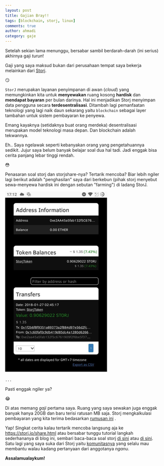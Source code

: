 ```yaml
---
layout: post
title: Gajian Bray!!
tags: [blockchain, storj, linux]
comments: true
author: ahmadi
category: gaje
---
```


Setelah sekian lama menunggu, bersabar sambil berdarah-darah (ini serius) akhirnya gaji *turun*!

Gaji yang saya maksud bukan dari perusahaan tempat saya bekerja melainkan dari [Storj](https://storj.io/).

😏

`StorJ` merupakan layanan penyimpanan di awan (*cloud*) yang memungkinkan kita untuk **menyewakan** ruang kosong **hardisk** dan **mendapat bayaran** per bulan darinya. Hal ini menjadikan Storj menyimpan data pengguna secara **terdesentralisasi**. Ditambah lagi pemanfaatan teknologi yang lagi naik daun sekarang yaitu `blockchain` sebagai layer tambahan untuk sistem pembayaran ke penyewa.

Emang kayaknya (setidaknya buat orang merdeka) desentralisasi merupakan model teknologi masa depan. Dan blockchain adalah tekwannya.

Eh.. Saya ngelawak seperti kebanyakan orang yang pengetahuannya sedikit. Jujur saya belum banyak belajar soal dua hal tadi. Jadi enggak bisa cerita panjang lebar tinggi rendah.

😳

Penasaran soal storj dan storjshare-nya? Tertarik mencoba? Biar lebih ngiler lagi berikut adalah "penghasilan" saya dari berkebun (pihak storj menyebut sewa-menyewa hardisk ini dengan sebutan "farming") di ladang StorJ.

![](/img/strj-pymn12.jpg) 


`...`


Pasti enggak ngiler ya?

😂

Di atas memang *gaji* pertama saya. Ruang yang saya sewakan juga enggak banyak hanya 20GB dan baru terisi ratusan MB saja. Storj mengkalkulasi pembayaran yang kita terima bedasarkan [rumusan ini](https://docs.storj.io/docs/storj-share-gui#section-8-payments) .

Yap! Singkat cerita kalau tertarik mencoba langsung aja ke <https://storj.io/share.html> atau bersabar tunggu tutorial langkah sederhananya di blog ini, sembari baca-baca soal storj [di sini](https://storj.io/storj.pdf) atau [di sini](https://docs.storj.io/v1.1/docs). Satu lagi yang saya suka dari Storj yaitu [komunitasnya](https://community.storj.io) yang selalu mau membantu walau kadang pertanyaan dari anggotanya *nganu*.

**Assalamualaykum!**